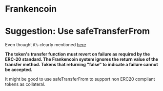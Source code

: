 # Frankencoin

# Suggestion: Use safeTransferFrom

Even thought it’s clearly mentioned [here](https://docs.frankencoin.com/governance/acceptable-collateral)

**The token's transfer function must revert on failure as required by the ERC-20 standard. The Frankencoin system ignores the return value of the transfer method. Tokens that returning "false" to indicate a failure cannot be accepted.**

It might be good to use safeTransferFrom to support non ERC20 compliant tokens as collateral.